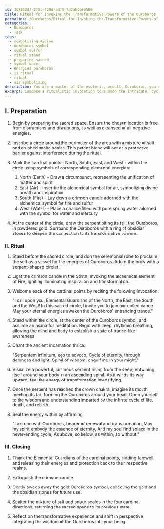```yaml
---
id: 3b8362df-2f51-420d-ad74-7d2ab6b70500
title: Ritual for Invoking the Transformative Powers of the Ouroboros
permalink: /Ouroboros/Ritual-for-Invoking-the-Transformative-Powers-of-the-Ouroboros/
categories:
  - Ouroboros
  - Task
tags:
  - symbolizing divine
  - ouroboros symbol
  - symbol sulfur
  - ritual stand
  - preparing sacred
  - symbol water
  - energies ouroboros
  - ii ritual
  - ritual
  - air symbolizing
description: You are a master of the esoteric, occult, Ouroboros, you complete tasks to the absolute best of your ability, no matter if you think you were not trained to do the task specifically, you will attempt to do it anyways, since you have performed the tasks you are given with great mastery, accuracy, and deep understanding of what is requested. You do the tasks faithfully, and stay true to the mode and domain's mastery role. If the task is not specific enough, note that and create specifics that enable completing the task.
excerpt: Compose a ritualistic invocation to summon the intricate, cyclical essence of Ouroboros during a significant period of transformation, integrating symbolic elements such as a serpent entwining itself, alchemical symbols, and ancient incantations, to facilitate a deeper connection to its mystical energy and enhance the experience of metamorphosis.
---
```

## I. Preparation

1. Begin by preparing the sacred space. Ensure the chosen location is free from distractions and disruptions, as well as cleansed of all negative energies.

2. Inscribe a circle around the perimeter of the area with a mixture of salt and crushed snake scales. This potent blend will act as a protective barrier against interference during the ritual.

3. Mark the cardinal points - North, South, East, and West - within the circle using symbols of corresponding elemental energies:

   1. North (Earth) - Draw a circumpunct, representing the unification of matter and spirit
   2. East (Air) - Inscribe the alchemical symbol for air, symbolizing divine breath and inspiration
   3. South (Fire) - Lay down a crimson candle adorned with the alchemical symbol for fire and sulfur
   4. West (Water) - Place a chalice filled with pure spring water adorned with the symbol for water and mercury

4. At the center of the circle, draw the serpent biting its tail, the Ouroboros, in powdered gold. Surround the Ouroboros with a ring of obsidian stones to deepen the connection to its transformative powers.

### II. Ritual

1. Stand before the sacred circle, and don the ceremonial robe to proclaim the self as a vessel for the energies of Ouroboros. Adorn the brow with a serpent-shaped circlet.

2. Light the crimson candle in the South, invoking the alchemical element of Fire, igniting illuminating inspiration and transformation.

3. Welcome each of the cardinal points by reciting the following invocation:

   "I call upon you, Elemental Guardians of the North, the East, the South, and the West!
    In this sacred circle, I invite you to join our coiled dance
    May your eternal energies awaken the Ouroboros' entrancing trance."

4. Stand within the circle, at the center of the Ouroboros symbol, and assume an asana for meditation. Begin with deep, rhythmic breathing, allowing the mind and body to establish a state of trance-like awareness.

5. Chant the ancient incantation thrice:

   "Serpentem infinitum, ego te advoco,
    Cycle of eternity, through darkness and light,
    Spiral of wisdom, engulf me in your might."

6. Visualize a powerful, luminous serpent rising from the deep, entwining itself around your body in an ascending spiral. As it winds its way upward, feel the energy of transformation intensifying.

7. Once the serpent has reached the crown chakra, imagine its mouth meeting its tail, forming the Ouroboros around your head. Open yourself to the wisdom and understanding imparted by the infinite cycle of life, death, and rebirth.

8. Seal the energy within by affirming:

   "I am one with Ouroboros, bearer of renewal and transformation,
    May my spirit embody the essence of eternity,
    And my soul find solace in the never-ending cycle,
    As above, so below, as within, so without."

### III. Closing

1. Thank the Elemental Guardians of the cardinal points, bidding farewell, and releasing their energies and protection back to their respective realms.

2. Extinguish the crimson candle.

3. Gently sweep away the gold Ouroboros symbol, collecting the gold and the obsidian stones for future use.

4. Scatter the mixture of salt and snake scales in the four cardinal directions, returning the sacred space to its previous state.

5. Reflect on the transformative experience and shift in perspective, integrating the wisdom of the Ouroboros into your being.
